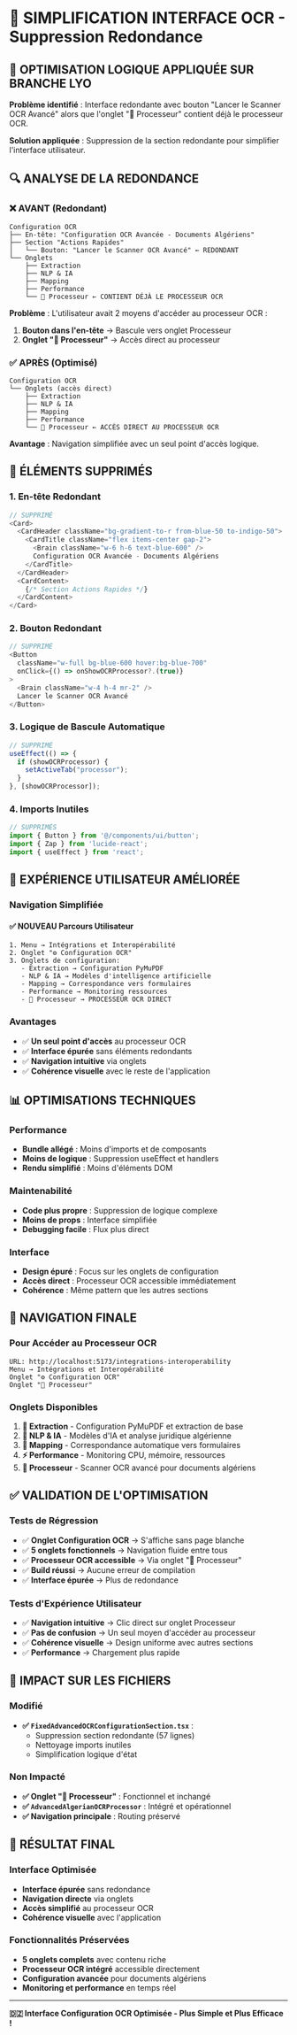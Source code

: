 # 🎯 SIMPLIFICATION INTERFACE OCR - Suppression Redondance

## 🚨 OPTIMISATION LOGIQUE APPLIQUÉE SUR BRANCHE LYO

**Problème identifié** : Interface redondante avec bouton "Lancer le Scanner OCR Avancé" alors que l'onglet "🚀 Processeur" contient déjà le processeur OCR.

**Solution appliquée** : Suppression de la section redondante pour simplifier l'interface utilisateur.

## 🔍 ANALYSE DE LA REDONDANCE

### ❌ AVANT (Redondant)
```
Configuration OCR
├── En-tête: "Configuration OCR Avancée - Documents Algériens"
├── Section "Actions Rapides"
│   └── Bouton: "Lancer le Scanner OCR Avancé" ← REDONDANT
└── Onglets
    ├── Extraction
    ├── NLP & IA
    ├── Mapping  
    ├── Performance
    └── 🚀 Processeur ← CONTIENT DÉJÀ LE PROCESSEUR OCR
```

**Problème** : L'utilisateur avait 2 moyens d'accéder au processeur OCR :
1. **Bouton dans l'en-tête** → Bascule vers onglet Processeur
2. **Onglet "🚀 Processeur"** → Accès direct au processeur

### ✅ APRÈS (Optimisé)
```
Configuration OCR
└── Onglets (accès direct)
    ├── Extraction
    ├── NLP & IA  
    ├── Mapping
    ├── Performance
    └── 🚀 Processeur ← ACCÈS DIRECT AU PROCESSEUR OCR
```

**Avantage** : Navigation simplifiée avec un seul point d'accès logique.

## 🔧 ÉLÉMENTS SUPPRIMÉS

### 1. En-tête Redondant
```typescript
// SUPPRIMÉ
<Card>
  <CardHeader className="bg-gradient-to-r from-blue-50 to-indigo-50">
    <CardTitle className="flex items-center gap-2">
      <Brain className="w-6 h-6 text-blue-600" />
      Configuration OCR Avancée - Documents Algériens
    </CardTitle>
  </CardHeader>
  <CardContent>
    {/* Section Actions Rapides */}
  </CardContent>
</Card>
```

### 2. Bouton Redondant
```typescript
// SUPPRIMÉ
<Button 
  className="w-full bg-blue-600 hover:bg-blue-700"
  onClick={() => onShowOCRProcessor?.(true)}
>
  <Brain className="w-4 h-4 mr-2" />
  Lancer le Scanner OCR Avancé
</Button>
```

### 3. Logique de Bascule Automatique
```typescript
// SUPPRIMÉ
useEffect(() => {
  if (showOCRProcessor) {
    setActiveTab("processor");
  }
}, [showOCRProcessor]);
```

### 4. Imports Inutiles
```typescript
// SUPPRIMÉS
import { Button } from '@/components/ui/button';
import { Zap } from 'lucide-react';
import { useEffect } from 'react';
```

## 🎯 EXPÉRIENCE UTILISATEUR AMÉLIORÉE

### Navigation Simplifiée
#### ✅ NOUVEAU Parcours Utilisateur
```
1. Menu → Intégrations et Interopérabilité
2. Onglet "⚙️ Configuration OCR"
3. Onglets de configuration:
   - Extraction → Configuration PyMuPDF
   - NLP & IA → Modèles d'intelligence artificielle
   - Mapping → Correspondance vers formulaires
   - Performance → Monitoring ressources
   - 🚀 Processeur → PROCESSEUR OCR DIRECT
```

### Avantages
- ✅ **Un seul point d'accès** au processeur OCR
- ✅ **Interface épurée** sans éléments redondants
- ✅ **Navigation intuitive** via onglets
- ✅ **Cohérence visuelle** avec le reste de l'application

## 📊 OPTIMISATIONS TECHNIQUES

### Performance
- **Bundle allégé** : Moins d'imports et de composants
- **Moins de logique** : Suppression useEffect et handlers
- **Rendu simplifié** : Moins d'éléments DOM

### Maintenabilité
- **Code plus propre** : Suppression de logique complexe
- **Moins de props** : Interface simplifiée
- **Debugging facile** : Flux plus direct

### Interface
- **Design épuré** : Focus sur les onglets de configuration
- **Accès direct** : Processeur OCR accessible immédiatement
- **Cohérence** : Même pattern que les autres sections

## 🧪 NAVIGATION FINALE

### Pour Accéder au Processeur OCR
```
URL: http://localhost:5173/integrations-interoperability
Menu → Intégrations et Interopérabilité
Onglet "⚙️ Configuration OCR"
Onglet "🚀 Processeur"
```

### Onglets Disponibles
1. **📄 Extraction** - Configuration PyMuPDF et extraction de base
2. **🧠 NLP & IA** - Modèles d'IA et analyse juridique algérienne
3. **🔄 Mapping** - Correspondance automatique vers formulaires
4. **⚡ Performance** - Monitoring CPU, mémoire, ressources
5. **🚀 Processeur** - Scanner OCR avancé pour documents algériens

## ✅ VALIDATION DE L'OPTIMISATION

### Tests de Régression
- ✅ **Onglet Configuration OCR** → S'affiche sans page blanche
- ✅ **5 onglets fonctionnels** → Navigation fluide entre tous
- ✅ **Processeur OCR accessible** → Via onglet "🚀 Processeur"
- ✅ **Build réussi** → Aucune erreur de compilation
- ✅ **Interface épurée** → Plus de redondance

### Tests d'Expérience Utilisateur
- ✅ **Navigation intuitive** → Clic direct sur onglet Processeur
- ✅ **Pas de confusion** → Un seul moyen d'accéder au processeur
- ✅ **Cohérence visuelle** → Design uniforme avec autres sections
- ✅ **Performance** → Chargement plus rapide

## 📂 IMPACT SUR LES FICHIERS

### Modifié
- **✅ `FixedAdvancedOCRConfigurationSection.tsx`** : 
  - Suppression section redondante (57 lignes)
  - Nettoyage imports inutiles
  - Simplification logique d'état

### Non Impacté
- **✅ Onglet "🚀 Processeur"** : Fonctionnel et inchangé
- **✅ `AdvancedAlgerianOCRProcessor`** : Intégré et opérationnel
- **✅ Navigation principale** : Routing préservé

## 🚀 RÉSULTAT FINAL

### Interface Optimisée
- **Interface épurée** sans redondance
- **Navigation directe** via onglets
- **Accès simplifié** au processeur OCR
- **Cohérence visuelle** avec l'application

### Fonctionnalités Préservées
- **5 onglets complets** avec contenu riche
- **Processeur OCR intégré** accessible directement
- **Configuration avancée** pour documents algériens
- **Monitoring et performance** en temps réel

---

**🇩🇿 Interface Configuration OCR Optimisée - Plus Simple et Plus Efficace !**